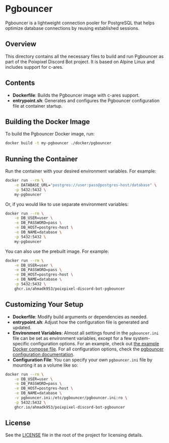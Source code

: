 # Pgbouncer

Pgbouncer is a lightweight connection pooler for PostgreSQL that helps optimize database connections by reusing established sessions.

## Overview

This directory contains all the necessary files to build and run Pgbouncer as part of the Poixpixel Discord Bot project. It is based on Alpine Linux and includes support for c-ares.

## Contents

- **Dockerfile**: Builds the Pgbouncer image with c-ares support.
- **entrypoint.sh**: Generates and configures the Pgbouncer configuration file at container startup.

## Building the Docker Image

To build the Pgbouncer Docker image, run:

```sh
docker build -t my-pgbouncer ./docker/pgbouncer
```

## Running the Container

Run the container with your desired environment variables. For example:

```sh
docker run --rm \
    -e DATABASE_URL="postgres://user:pass@postgres-host/database" \
    -p 5432:5432 \
    my-pgbouncer
```

Or, if you would like to use separate environment variables:

```sh
docker run --rm \
    -e DB_USER=user \
    -e DB_PASSWORD=pass \
    -e DB_HOST=postgres-host \
    -e DB_NAME=database \
    -p 5432:5432 \
    my-pgbouncer
```

You can also use the prebuilt image. For example:

```sh
docker run --rm \
    -e DB_USER=user \
    -e DB_PASSWORD=pass \
    -e DB_HOST=postgres-host \
    -e DB_NAME=database \
    -p 5432:5432 \
    ghcr.io/ahmadk953/poixpixel-discord-bot-pgbouncer
```

## Customizing Your Setup

- **Dockerfile**: Modify build arguments or dependencies as needed.
- **entrypoint.sh**: Adjust how the configuration file is generated and updated.
- **Environment Variables**: Almost all settings found in the `pgbouncer.ini` file can be set as environment variables, except for a few system-specific configuration options. For an example, check out [the example Docker compose file](../../docker-compose.yml). For all configuration options, check the [pgbouncer configuration documentation](https://www.pgbouncer.org/config.html).
- **Configuration File**: You can specify your own `pgbouncer.ini` file by mounting it as a volume like so:
```sh
docker run --rm \
    -e DB_USER=user \
    -e DB_PASSWORD=pass \
    -e DB_HOST=postgres-host \
    -e DB_NAME=database \
    -v pgbouncer.ini:/etc/pgbouncer/pgbouncer.ini:ro \
    -p 5432:5432 \
    ghcr.io/ahmadk953/poixpixel-discord-bot-pgbouncer
```

## License

See the [LICENSE](../../LICENSE) file in the root of the project for licensing details.
